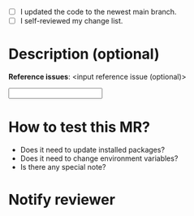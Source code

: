 - [ ] I updated the code to the newest main branch.
- [ ] I self-reviewed my change list.

# Description (optional)

**Reference issues**: <input reference issue (optional)>

<input description>

# How to test this MR?

<Describe how to test the MR>

- Does it need to update installed packages?
- Does it need to change environment variables?
- Is there any special note?

# Notify reviewer

<tag reviewer>
